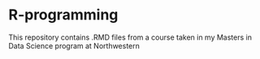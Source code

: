 # R-programming
This repository contains .RMD files from a course taken in my Masters in Data Science program at Northwestern
